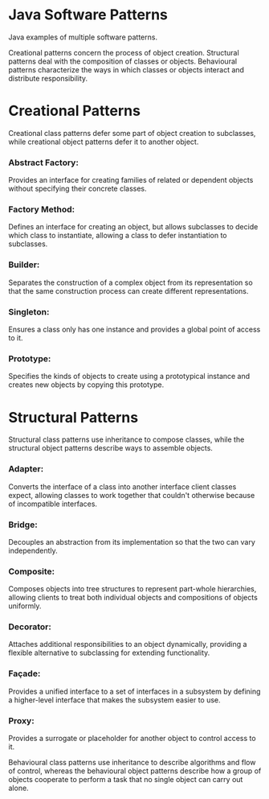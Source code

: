 # Java Software Patterns
Java examples of multiple software patterns.

Creational patterns concern the process of object creation. 
Structural patterns deal with the composition of classes or objects.
Behavioural patterns characterize the ways in which classes or objects interact and distribute responsibility.

# Creational Patterns
Creational class patterns defer some part of object creation to subclasses, while creational object patterns defer it to another object.

### Abstract Factory: 
Provides an interface for creating families of related or dependent objects without specifying their concrete classes.

### Factory Method: 
Defines an interface for creating an object, but allows subclasses to decide which class to instantiate, allowing a class to defer instantiation to subclasses.

### Builder: 
Separates the construction of a complex object from its representation so that the same construction process can create different representations.

### Singleton: 
Ensures a class only has one instance and provides a global point of access to it.

### Prototype: 
Specifies the kinds of objects to create using a prototypical instance and creates new objects by copying this prototype. 

# Structural Patterns
Structural class patterns use inheritance to compose classes, while the structural object patterns describe ways to assemble objects.

### Adapter: 
Converts the interface of a class into another interface client classes expect, allowing classes to work together that couldn't otherwise because of incompatible interfaces.

### Bridge: 
Decouples an abstraction from its implementation so that the two can vary independently.

### Composite:
Composes objects into tree structures to represent part-whole hierarchies, allowing clients to treat both individual objects and compositions of objects uniformly.

### Decorator: 
Attaches additional responsibilities to an object dynamically, providing a flexible alternative to subclassing for extending functionality.

### Façade: 
Provides a unified interface to a set of interfaces in a subsystem by defining a higher-level interface that makes the subsystem easier to use.

### Proxy: 
Provides a surrogate or placeholder for another object to control access to it.


Behavioural class patterns use inheritance to describe algorithms and flow of control, whereas the behavioural object patterns describe how a group of objects cooperate to perform a task that no single object can carry out alone.
